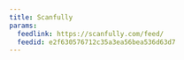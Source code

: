 ```yaml
---
title: Scanfully
params:
  feedlink: https://scanfully.com/feed/
  feedid: e2f630576712c35a3ea56bea536d63d7
---
```

